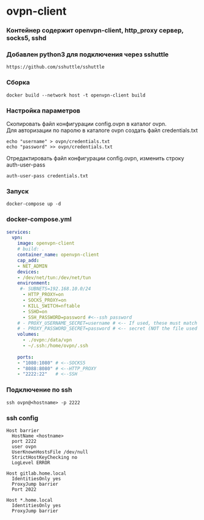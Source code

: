 # ovpn-client

### Контейнер содержит openvpn-client, http_proxy сервер, socks5, sshd 
### Добавлен python3 для подключения через sshuttle 
```
https://github.com/sshuttle/sshuttle
```
### Сборка
```shell
docker build --network host -t openvpn-client build
```
### Настройка параметров
Скопировать файл конфигурации config.ovpn в каталог ovpn.<br> 
Для авторизации по паролю в каталоге ovpn создать файл credentials.txt
```shell
echo "username" > ovpn/credentials.txt
echo "password" >> ovpn/credentials.txt
```
Отредактировать файл конфигурации config.ovpn, изменить строку auth-user-pass
```text
auth-user-pass credentials.txt
```
### Запуск
```shell
docker-compose up -d
```

### docker-compose.yml
```yaml
services:
  vpn:
    image: openvpn-client
    # build: .
    container_name: openvpn-client
    cap_add:
    - NET_ADMIN
    devices:
    - /dev/net/tun:/dev/net/tun
    environment:
     #- SUBNETS=192.168.10.0/24
      - HTTP_PROXY=on
      - SOCKS_PROXY=on
      - KILL_SWITCH=nftable
      - SSHD=on
      - SSH_PASSWORD=password #<--ssh password  
    # - PROXY_USERNAME_SECRET=username # <-- If used, these must match the name of a
    # - PROXY_PASSWORD_SECRET=password # <-- secret (NOT the file used by the secret)
    volumes:
      - ./ovpn:/data/vpn
      - ~/.ssh:/home/ovpn/.ssh
      
    ports:
    - "1080:1080" # <--SOCKS5
    - "8088:8080" # <--HTTP_PROXY
    - "2222:22"   # <--SSH

```
### Подключение по ssh
```shell
ssh ovpn@<hostname> -p 2222
```
### ssh config
```text
Host barrier  
  HostName <hostname>
  port 2222
  user ovpn
  UserKnownHostsFile /dev/null
  StrictHostKeyChecking no
  LogLevel ERROR
  
Host gitlab.home.local
  IdentitiesOnly yes
  ProxyJump barrier
  Port 2022

Host *.home.local
  IdentitiesOnly yes
  ProxyJump barrier
 
```

